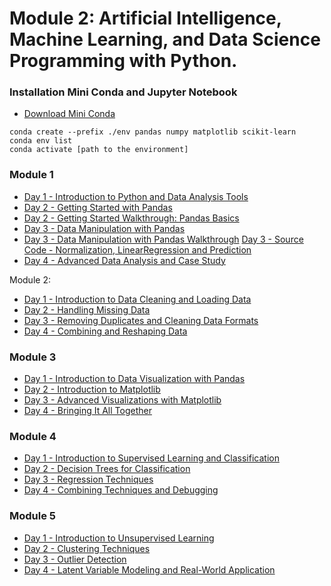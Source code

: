 # Module 2: Artificial Intelligence, Machine Learning, and Data Science Programming with Python. 

### Installation Mini Conda and Jupyter Notebook 
- [Download Mini Conda](https://docs.anaconda.com/free/miniconda/index.html)
```
conda create --prefix ./env pandas numpy matplotlib scikit-learn
conda env list 
conda activate [path to the environment]
```

### Module 1 

- [Day 1 - Introduction to Python and Data Analysis Tools](../slides/302-%20Introduction%20to%20Python%20and%20Data%20Analysis%20Tools.key)
- [Day 2 - Getting Started with Pandas](../slides/302-%20Getting%20Started%20with%20Pandas.key)
- [Day 2 - Getting Started Walkthrough: Pandas Basics](resources/getting-started-pandas.md) 
- [Day 3 - Data Manipulation with Pandas](../slides/302-%20Data%20Manipulation%20with%20Pandas.key)
- [Day 3 - Data Manipulation with Pandas Walkthrough](resources/data-manipulation-walkthrough.md)
[Day 3 - Source Code - Normalization, LinearRegression and Prediction](https://gist.github.com/azamsharpschool/3b8f6d66964fe81f392dec07c310cbf4) 
- [Day 4 - Advanced Data Analysis and Case Study](resources/Activity:%20E-Commerce%20Sales%20Analysis.md)

Module 2: 

- [Day 1 - Introduction to Data Cleaning and Loading Data](resources/module2-day1.md)
- [Day 2 - Handling Missing Data](resources/module2.day2.md)
- [Day 3 - Removing Duplicates and Cleaning Data Formats](resources/module2-day3.md)
- [Day 4 - Combining and Reshaping Data](resources/module2-day4-md)

### Module 3 

- [Day 1 - Introduction to Data Visualization with Pandas](resources/module3-day1.md)
- [Day 2 - Introduction to Matplotlib](resources/module3-day2.md)
- [Day 3 - Advanced Visualizations with 
Matplotlib](resources/module3-day3.md)
- [Day 4 - Bringing It All Together](resources/module3-day4.md)

### Module 4 

- [Day 1 - Introduction to Supervised Learning and Classification](resources/module4-day1.md)
- [Day 2 - Decision Trees for Classification](resources/module4-day2.md)
- [Day 3 - Regression Techniques](resources/module4-day3.md)
- [Day 4 - Combining Techniques and Debugging](resources/module4-day4.md)


### Module 5 

- [Day 1 - Introduction to Unsupervised Learning](resources/module5-day1.md)
- [Day 2 - Clustering Techniques](resources/module5-day2.md)
- [Day 3 - Outlier Detection](resources/module5-day3.md) 
- [Day 4 -  Latent Variable Modeling and Real-World Application](resources/module5-day4.md)

<!-- 

## Machine Learning  

- Machine Learning Categories 
- Machine Learning Toolbox 
- Pandas

- [Download Class Code Pandas](resources/pandas-302.ipynb)
- [Matplotlib Official Website](https://matplotlib.org/)

### Types of Machine Learning 

- [Machine Learning Slides](../Slides/types-of-machine-learning.key)

### Getting Started with Pandas 

- [Pandas Exercises](resources/pandas-exercises.md)
- [Car Prices Activity](/module2/resources/car-prices-activity.md)
- [Carvana Activity](/module2/resources/carvana-activity.md)
- [Covid Cases](resources/covid-cases.md)
- [DataFrame Missing Values Exercise](resources/dataframe-missing-values-exercises.md)
- [Pandas Groupby Activity](resources/pandas-groupby-exercise.md)

### Data Visualization 

- [Matplotlib Exercises](resources/matplotlib-intro.md)
- [Real-World Exercise: Analyzing Sales Data](resources/amazing-sales-data.md)

### Linear Regression

- [Slides](../Slides/intro-linear-regression.key)
- [Linear Regression Math YouTube Video](https://youtu.be/NUXdtN1W1FE?si=D4DE1qo7j3qsFooG)
- [Linear Regression Home Prices](resources/intro-linear-regression.md)
- [House Prices (fillna) Activity](/module2/resources/house-prices-fillna.md)
- [Coffee Sleep - Train and Test](resources/coffee-sleep-train-test.md)

<!-- 
- [House Prices Class Work](https://colab.research.google.com/drive/
1KF9jFLm59cp_9ZNkFFuRXgsBYL5IVO6B?usp=sharing)
--> 

<!-- 
- [Activity - One Hot Encoding](resources/one-hot-encoding.md)
- [Activity - Student Scores](resources/student-scores-graph.md)
- [Activity - Monthly Sales](resources/monthly-sales.md)

### Logistic Regression

- [Slides](../Slides/logistic-regression.key)
- [What is Sigmoid Function - Mohammad Azam](https://youtu.be/0BtMH3xzovg)
- [Understanding Gradient Descent]
- [Heart Disease Activity](/module2/resources/heart-disease-activity.md)
- [Logistic Regression - Cancer Diagnostics](resources/cancer-diagnostics.md)
- [Diabetes Prediction](resources/diabetes-prediction.md)

### K-Nearest Neighbors 

- [KNearest Neighbors Classification Article](https://www.freecodecamp.org/news/k-nearest-neighbors-algorithm-classifiers-and-model-example/)
- [Predicting Customer Purchases](resources/predict-price-k-nearest.md)

### Decision Tree
- [Churn Rate](resources/dt-activity.md)
- [Movie Genre](resources/dt-movie-genre.md)
- [Applicant Job Acceptance](resources/job-acceptance.md)
- [Predicting Disease Presence with Decision Tree](resources/decision-tree.md)

### Practice Exercises 

- [Practice Exercise Module 1A](resources/exercise-module1A.md)
- [Practice Exercise Module 1B](resources/exercuse-module1B.md)
- [Practice Exercise Module 2A](resources/exercise-module2A.md) 
- [Practice Exercise Module 2B](resources/exercise-module2B.md) 
- [Practice Exercise Module 3A](resources/exercise-module3A.md) 
- [Practice Exercise Module 3B](resources/exercise-module3B.md) 
- [Practice Exercise Module 4A](resources/exercise-module4A.md) 
- [Practice Exercise Module 4B](resources/exercise-module4B.md) 
- [Practice Exercise Module 5A](resources/exercise-module5A.md) 
- [Practice Exercise Module 5B](resources/exercise-module5B.md) 

--> 


